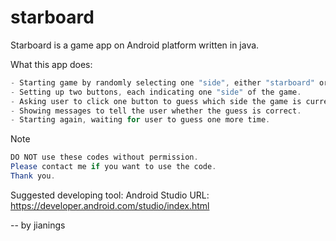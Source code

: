 # starboard

Starboard is a game app on Android platform written in java.

What this app does:
```java
- Starting game by randomly selecting one "side", either "starboard" or "port".
- Setting up two buttons, each indicating one "side" of the game.
- Asking user to click one button to guess which side the game is currently on.
- Showing messages to tell the user whether the guess is correct.
- Starting again, waiting for user to guess one more time.
```

Note
```java
DO NOT use these codes without permission.
Please contact me if you want to use the code.
Thank you.
```

Suggested developing tool:
Android Studio
URL: https://developer.android.com/studio/index.html

   -- by jianings
